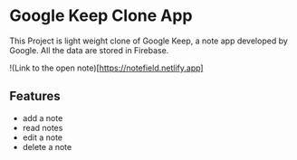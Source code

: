 # Google Keep Clone App

This Project is light weight clone of Google Keep, a note app developed by Google.
All the data are stored in Firebase.

!(Link to the open note)[https://notefield.netlify.app]

## Features
* add a note
* read notes
* edit a note
* delete a note
